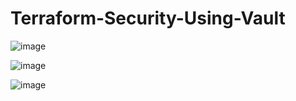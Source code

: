 # Terraform-Security-Using-Vault

![image](https://github.com/GopiChandAkkala/Terraform-Security-Using-Vault/assets/53532507/8ce7201d-09f9-4e16-888a-dd6f6910b304)

![image](https://github.com/GopiChandAkkala/Terraform-Security-Using-Vault/assets/53532507/cb99824a-209f-40fc-8157-54ef1226bd56)

![image](https://github.com/GopiChandAkkala/Terraform-Security-Using-Vault/assets/53532507/7a790dae-e9f0-465e-9cc8-bbce3543b576)

